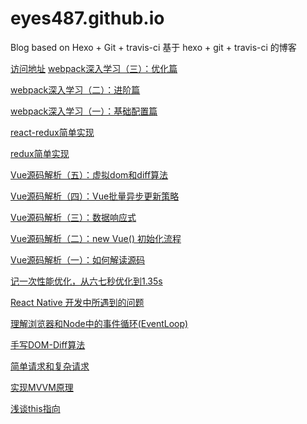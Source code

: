 # eyes487.github.io
Blog based on Hexo + Git + travis-ci
基于 hexo + git + travis-ci 的博客

[访问地址](http://blog.eyes487.top)
[webpack深入学习（三）：优化篇](https://blog.eyes487.top/2020/05/23/webpack-three.html)

[webpack深入学习（二）：进阶篇](https://blog.eyes487.top/2020/05/17/webpack-two.html)

[webpack深入学习（一）：基础配置篇](https://blog.eyes487.top/2020/05/16/webpack-first.html)

[react-redux简单实现](https://blog.eyes487.top/2020/03/07/achieve-react-redux.html)

[redux简单实现](https://blog.eyes487.top/2020/02/26/achieve-redux.html)

[Vue源码解析（五）：虚拟dom和diff算法](https://blog.eyes487.top/2020/01/30/vue-sourcec-analyse-05.html)

[Vue源码解析（四）：Vue批量异步更新策略](https://blog.eyes487.top/2020/01/30/vue-sourcec-analyse-04.html)

[Vue源码解析（三）：数据响应式](https://blog.eyes487.top/2020/01/30/vue-sourcec-analyse-03.html)

[Vue源码解析（二）：new Vue() 初始化流程](https://blog.eyes487.top/2020/01/30/vue-sourcec-analyse-02.html)


[Vue源码解析（一）：如何解读源码](https://blog.eyes487.top/2020/01/30/vue-sourcec-analyse-01.html)




[记一次性能优化，从六七秒优化到1.35s](https://blog.eyes487.top/2019/12/07/one-time-optimization.html)


[React Native 开发中所遇到的问题](https://blog.eyes487.top/2019/10/21/problem-of-react-native.html)

[理解浏览器和Node中的事件循环(EventLoop)](https://blog.eyes487.top/2019/10/20/eventloop.html)

[手写DOM-Diff算法](https://blog.eyes487.top/2019/10/13/dom-diff-algorithnm.html)

[简单请求和复杂请求](https://blog.eyes487.top/2019/10/08/simple-and-complex-requests.html)

[实现MVVM原理](https://blog.eyes487.top/2019/09/10/mvvm-principle.html)

[浅谈this指向](https://blog.eyes487.top/2019/08/24/analyse-of-this.html)
